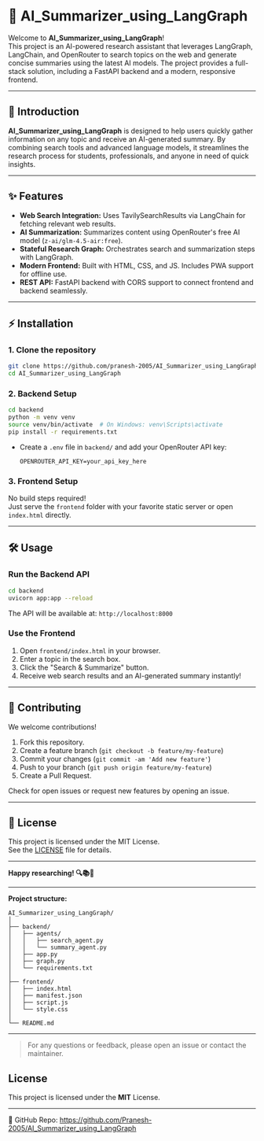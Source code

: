 # 🤖 AI_Summarizer_using_LangGraph

Welcome to **AI_Summarizer_using_LangGraph**!  
This project is an AI-powered research assistant that leverages LangGraph, LangChain, and OpenRouter to search topics on the web and generate concise summaries using the latest AI models. The project provides a full-stack solution, including a FastAPI backend and a modern, responsive frontend.

---

## 🚀 Introduction

**AI_Summarizer_using_LangGraph** is designed to help users quickly gather information on any topic and receive an AI-generated summary. By combining search tools and advanced language models, it streamlines the research process for students, professionals, and anyone in need of quick insights.

---

## ✨ Features

- **Web Search Integration:** Uses TavilySearchResults via LangChain for fetching relevant web results.
- **AI Summarization:** Summarizes content using OpenRouter's free AI model (`z-ai/glm-4.5-air:free`).
- **Stateful Research Graph:** Orchestrates search and summarization steps with LangGraph.
- **Modern Frontend:** Built with HTML, CSS, and JS. Includes PWA support for offline use.
- **REST API:** FastAPI backend with CORS support to connect frontend and backend seamlessly.

---

## ⚡️ Installation

### 1. Clone the repository

```bash
git clone https://github.com/pranesh-2005/AI_Summarizer_using_LangGraph.git
cd AI_Summarizer_using_LangGraph
```

### 2. Backend Setup

```bash
cd backend
python -m venv venv
source venv/bin/activate  # On Windows: venv\Scripts\activate
pip install -r requirements.txt
```

- Create a `.env` file in `backend/` and add your OpenRouter API key:
  ```
  OPENROUTER_API_KEY=your_api_key_here
  ```

### 3. Frontend Setup

No build steps required!  
Just serve the `frontend` folder with your favorite static server or open `index.html` directly.

---

## 🛠️ Usage

### Run the Backend API

```bash
cd backend
uvicorn app:app --reload
```

The API will be available at: `http://localhost:8000`

### Use the Frontend

1. Open `frontend/index.html` in your browser.
2. Enter a topic in the search box.
3. Click the "Search & Summarize" button.
4. Receive web search results and an AI-generated summary instantly!

---

## 🤝 Contributing

We welcome contributions!

1. Fork this repository.
2. Create a feature branch (`git checkout -b feature/my-feature`)
3. Commit your changes (`git commit -am 'Add new feature'`)
4. Push to your branch (`git push origin feature/my-feature`)
5. Create a Pull Request.

Check for open issues or request new features by opening an issue.

---

## 📄 License

This project is licensed under the MIT License.  
See the [LICENSE](LICENSE) file for details.

---

**Happy researching! 🔍📚🤖**

---
**Project structure:**

```
AI_Summarizer_using_LangGraph/
│
├── backend/
│   ├── agents/
│   │   ├── search_agent.py
│   │   └── summary_agent.py
│   ├── app.py
│   ├── graph.py
│   └── requirements.txt
│
├── frontend/
│   ├── index.html
│   ├── manifest.json
│   ├── script.js
│   └── style.css
│
└── README.md
```

---

> For any questions or feedback, please open an issue or contact the maintainer.

## License
This project is licensed under the **MIT** License.

---
🔗 GitHub Repo: https://github.com/Pranesh-2005/AI_Summarizer_using_LangGraph

